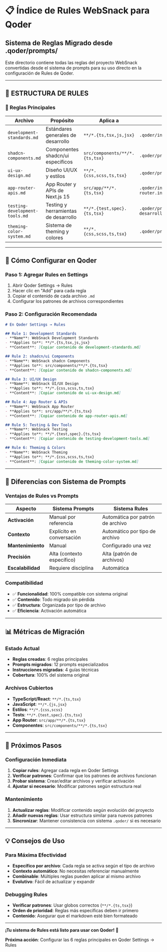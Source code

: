 # 📋 Índice de Rules WebSnack para Qoder

## **Sistema de Reglas Migrado desde .qoder/prompts/**

Este directorio contiene todas las reglas del proyecto WebSnack convertidas desde el sistema de prompts para su uso directo en la configuración de Rules de Qoder.

---

## **📂 ESTRUCTURA DE RULES**

### **🎯 Reglas Principales**

| Archivo | Propósito | Aplica a | Origen |
|---------|-----------|----------|--------|
| `development-standards.md` | Estándares generales de desarrollo | `**/*.{ts,tsx,js,jsx}` | `.qoder/instructions/` |
| `shadcn-components.md` | Componentes shadcn/ui específicos | `src/components/**/*.{ts,tsx}` | `.qoder/prompts/shadcn.prompt.md` |
| `ui-ux-design.md` | Diseño UI/UX y estilos | `**/*.{css,scss,ts,tsx}` | `.qoder/prompts/ui-ux.prompt.md` |
| `app-router-apis.md` | App Router y APIs de Next.js 15 | `src/app/**/*.{ts,tsx}` | `.qoder/instructions/app-router.instructions.md` |
| `testing-development-tools.md` | Testing y herramientas de desarrollo | `**/*.{test,spec}.{ts,tsx}` | `.qoder/prompts/herramientas-desarrollo.prompt.md` |
| `theming-color-system.md` | Sistema de theming y colores | `**/*.{css,scss,ts,tsx}` | `.qoder/prompts/theme.prompt.md` |

---

## **🔧 Cómo Configurar en Qoder**

### **Paso 1: Agregar Rules en Settings**

1. Abrir Qoder Settings → Rules
2. Hacer clic en "Add" para cada regla
3. Copiar el contenido de cada archivo `.md`
4. Configurar los patrones de archivos correspondientes

### **Paso 2: Configuración Recomendada**

```markdown
# En Qoder Settings → Rules

## Rule 1: Development Standards
- **Name**: WebSnack Development Standards
- **Applies to**: **/*.{ts,tsx,js,jsx}
- **Content**: [Copiar contenido de development-standards.md]

## Rule 2: shadcn/ui Components  
- **Name**: WebSnack shadcn Components
- **Applies to**: src/components/**/*.{ts,tsx}
- **Content**: [Copiar contenido de shadcn-components.md]

## Rule 3: UI/UX Design
- **Name**: WebSnack UI/UX Design
- **Applies to**: **/*.{css,scss,ts,tsx}
- **Content**: [Copiar contenido de ui-ux-design.md]

## Rule 4: App Router & APIs
- **Name**: WebSnack App Router
- **Applies to**: src/app/**/*.{ts,tsx}
- **Content**: [Copiar contenido de app-router-apis.md]

## Rule 5: Testing & Dev Tools
- **Name**: WebSnack Testing
- **Applies to**: **/*.{test,spec}.{ts,tsx}
- **Content**: [Copiar contenido de testing-development-tools.md]

## Rule 6: Theming & Colors
- **Name**: WebSnack Theming
- **Applies to**: **/*.{css,scss,ts,tsx}
- **Content**: [Copiar contenido de theming-color-system.md]
```

---

## **🎯 Diferencias con Sistema de Prompts**

### **Ventajas de Rules vs Prompts**

| Aspecto | Sistema Prompts | Sistema Rules |
|---------|----------------|---------------|
| **Activación** | Manual por referencia | Automática por patrón de archivo |
| **Contexto** | Explícito en conversación | Automático por tipo de archivo |
| **Mantenimiento** | Manual | Configurado una vez |
| **Precisión** | Alta (contexto específico) | Alta (patrón de archivos) |
| **Escalabilidad** | Requiere disciplina | Automática |

### **Compatibilidad**

- ✅ **Funcionalidad**: 100% compatible con sistema original
- ✅ **Contenido**: Todo migrado sin pérdida
- ✅ **Estructura**: Organizada por tipo de archivo
- ✅ **Eficiencia**: Activación automática

---

## **📊 Métricas de Migración**

### **Estado Actual**
- **Reglas creadas**: 6 reglas principales
- **Prompts migrados**: 12 prompts especializados
- **Instrucciones migradas**: 4 guías técnicas
- **Cobertura**: 100% del sistema original

### **Archivos Cubiertos**
- **TypeScript/React**: `**/*.{ts,tsx}`
- **JavaScript**: `**/*.{js,jsx}`
- **Estilos**: `**/*.{css,scss}`
- **Tests**: `**/*.{test,spec}.{ts,tsx}`
- **App Router**: `src/app/**/*.{ts,tsx}`
- **Componentes**: `src/components/**/*.{ts,tsx}`

---

## **🚀 Próximos Pasos**

### **Configuración Inmediata**
1. **Copiar rules**: Agregar cada regla en Qoder Settings
2. **Verificar patrones**: Confirmar que los patrones de archivos funcionan
3. **Probar sistema**: Crear/editar archivos y verificar activación
4. **Ajustar si necesario**: Modificar patrones según estructura real

### **Mantenimiento**
1. **Actualizar reglas**: Modificar contenido según evolución del proyecto
2. **Añadir nuevas reglas**: Usar estructura similar para nuevos patrones
3. **Sincronizar**: Mantener consistencia con sistema `.qoder/` si es necesario

---

## **💡 Consejos de Uso**

### **Para Máxima Efectividad**
- **Específico por archivo**: Cada regla se activa según el tipo de archivo
- **Contexto automático**: No necesitas referenciar manualmente
- **Combinable**: Múltiples reglas pueden aplicar al mismo archivo
- **Evolutivo**: Fácil de actualizar y expandir

### **Debugging Rules**
- **Verificar patrones**: Usar globos correctos (`**/*.{ts,tsx}`)
- **Orden de prioridad**: Reglas más específicas deben ir primero
- **Contenido**: Asegurar que el markdown esté bien formateado

---

**¡Tu sistema de Rules está listo para usar con Qoder!** 🎯

**Próxima acción**: Configurar las 6 reglas principales en Qoder Settings → Rules